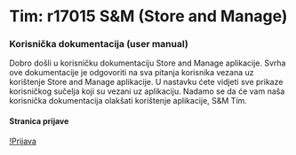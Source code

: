 # Tim: r17015      S&M (Store and Manage)

### Korisnička dokumentacija (user manual)

Dobro došli u korisničku dokumentaciju Store and Manage aplikacije. Svrha ove dokumentacije je odgovoriti na sva pitanja korisnika vezana uz korištenje Store and Manage aplikacije. U nastavku ćete vidjeti sve prikaze korisničkog sučelja koji su vezani uz aplikaciju. Nadamo se da će vam naša korisnička dokumentacija olakšati korištenje aplikacije, S&M Tim.

#### Stranica prijave

[!Prijava](http://oi66.tinypic.com/b6ddlk.jpg)

